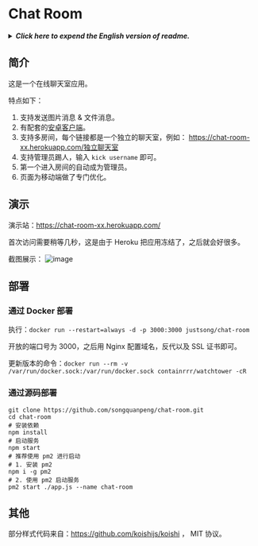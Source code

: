 # Chat Room
<details>
<summary><strong><i>Click here to expend the English version of readme.</i></strong></summary>
<div>

## Description
+ This is a chat room application.
+ No registration required.
+ Completely anonymous.
+ **Each different URL is an independent chat room.**
+ The first person get into the chat room will be the administrator of this chat room.

## Demo
![image](https://user-images.githubusercontent.com/39998050/201881861-e72e91a2-16fb-4709-8f71-561e9f0a4540.png)

## Todo list
- [x] Support send text message.
- [x] Support send image.
- [x] Support share file.
- [x] [Android client](https://github.com/songquanpeng/chat-room-android).
- [x] Support multi chat room.
- [x] Allow admin kick out people.
- [x] Save the username and allow change it.
- [ ] Message frequency limit.

</div>
</details>

## 简介
这是一个在线聊天室应用。

特点如下：
1. 支持发送图片消息 & 文件消息。
2. 有配套的[安卓客户端](https://github.com/songquanpeng/chat-room-android)。
3. 支持多房间，每个链接都是一个独立的聊天室，例如： https://chat-room-xx.herokuapp.com/独立聊天室
4. 支持管理员踢人，输入 `kick username` 即可。
5. 第一个进入房间的自动成为管理员。
6. 页面为移动端做了专门优化。

## 演示
演示站：https://chat-room-xx.herokuapp.com/

首次访问需要稍等几秒，这是由于 Heroku 把应用冻结了，之后就会好很多。

截图展示：
![image](https://user-images.githubusercontent.com/39998050/201881861-e72e91a2-16fb-4709-8f71-561e9f0a4540.png)

## 部署
### 通过 Docker 部署
执行：`docker run --restart=always -d -p 3000:3000 justsong/chat-room`

开放的端口号为 3000，之后用 Nginx 配置域名，反代以及 SSL 证书即可。

更新版本的命令：`docker run --rm -v /var/run/docker.sock:/var/run/docker.sock containrrr/watchtower -cR`

### 通过源码部署
```shell script
git clone https://github.com/songquanpeng/chat-room.git
cd chat-room
# 安装依赖
npm install
# 启动服务
npm start
# 推荐使用 pm2 进行启动
# 1. 安装 pm2
npm i -g pm2
# 2. 使用 pm2 启动服务
pm2 start ./app.js --name chat-room
```

## 其他
部分样式代码来自：https://github.com/koishijs/koishi ， MIT 协议。
